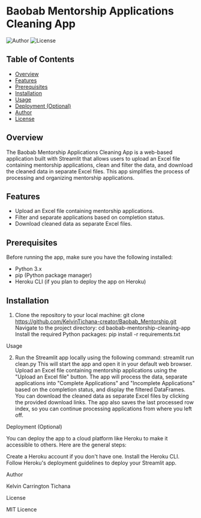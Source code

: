 # Baobab Mentorship Applications Cleaning App

![Author](https://img.shields.io/badge/Author-Kelvin%20Carrington%20Tichana-blue.svg)
![License](https://img.shields.io/badge/License-MIT-green.svg)

## Table of Contents

- [Overview](#overview)
- [Features](#features)
- [Prerequisites](#prerequisites)
- [Installation](#installation)
- [Usage](#usage)
- [Deployment (Optional)](#deployment-optional)
- [Author](#author)
- [License](#license)

## Overview

The Baobab Mentorship Applications Cleaning App is a web-based application built with Streamlit that allows users to upload an Excel file containing mentorship applications, clean and filter the data, and download the cleaned data in separate Excel files. This app simplifies the process of processing and organizing mentorship applications.

## Features

- Upload an Excel file containing mentorship applications.
- Filter and separate applications based on completion status.
- Download cleaned data as separate Excel files.

## Prerequisites

Before running the app, make sure you have the following installed:

- Python 3.x
- pip (Python package manager)
- Heroku CLI (if you plan to deploy the app on Heroku)

## Installation

1. Clone the repository to your local machine:
git clone https://github.com/KelvinTichana-creator/Baobab_Mentorship.git
Navigate to the project directory:
cd baobab-mentorship-cleaning-app
Install the required Python packages:
pip install -r requirements.txt

Usage

2. Run the Streamlit app locally using the following command:
streamlit run clean.py
This will start the app and open it in your default web browser.
Upload an Excel file containing mentorship applications using the "Upload an Excel file" button.
The app will process the data, separate applications into "Complete Applications" and "Incomplete Applications" based on the completion status, and display the filtered DataFrames.
You can download the cleaned data as separate Excel files by clicking the provided download links.
The app also saves the last processed row index, so you can continue processing applications from where you left off.

Deployment (Optional)

You can deploy the app to a cloud platform like Heroku to make it accessible to others. Here are the general steps:

Create a Heroku account if you don't have one.
Install the Heroku CLI.
Follow Heroku's deployment guidelines to deploy your Streamlit app.

Author

Kelvin Carrington Tichana

License

MIT Licence
